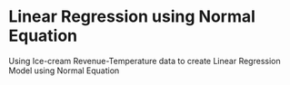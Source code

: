 # Linear Regression using Normal Equation
Using Ice-cream Revenue-Temperature data to create Linear Regression Model using Normal Equation
